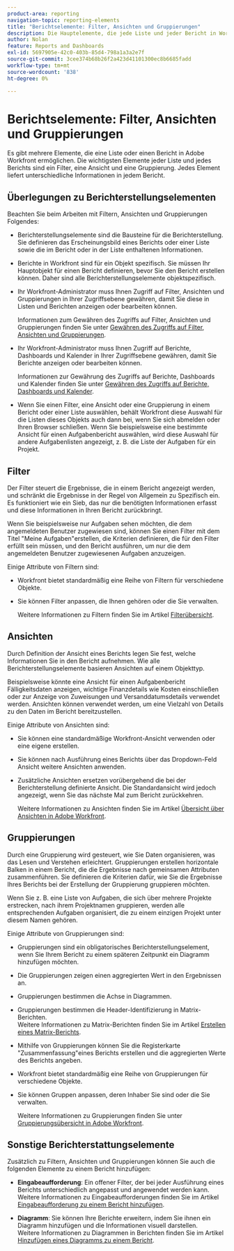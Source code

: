 ```yaml
---
product-area: reporting
navigation-topic: reporting-elements
title: "Berichtselemente: Filter, Ansichten und Gruppierungen"
description: Die Hauptelemente, die jede Liste und jeder Bericht in Workfront aufweisen muss, sind Filter, Ansichten und Gruppierungen. Jedes Element liefert unterschiedliche Informationen in jedem Bericht.
author: Nolan
feature: Reports and Dashboards
exl-id: 5697905e-42c0-403b-85d4-798a1a3a2e7f
source-git-commit: 3cee374b68b26f2a423d41101300ec8b6685fadd
workflow-type: tm+mt
source-wordcount: '838'
ht-degree: 0%

---
```


# Berichtselemente: Filter, Ansichten und Gruppierungen

<!-- Audited: 11/2024 -->

<!--AL: Add information here about all the different kinds of FVGs: in reports, in lists, beta, etc // OR: this article should be a high-level overview of reporting elements. Then, each type of element should have:</p>
<p>- overview for Filters</p>
<p>- create a filter</p>
<p>- share a filter</p>
<p>ALL in Reporting elements but the Shared ones should be linked to Basics> Sharing; some of the articles in the Basics> Navigation> Use lists might beed to link here as well-->

Es gibt mehrere Elemente, die eine Liste oder einen Bericht in Adobe Workfront ermöglichen. Die wichtigsten Elemente jeder Liste und jedes Berichts sind ein Filter, eine Ansicht und eine Gruppierung. Jedes Element liefert unterschiedliche Informationen in jedem Bericht.

## Überlegungen zu Berichterstellungselementen

Beachten Sie beim Arbeiten mit Filtern, Ansichten und Gruppierungen Folgendes:

* Berichterstellungselemente sind die Bausteine für die Berichterstellung. Sie definieren das Erscheinungsbild eines Berichts oder einer Liste sowie die im Bericht oder in der Liste enthaltenen Informationen.
* Berichte in Workfront sind für ein Objekt spezifisch. Sie müssen Ihr Hauptobjekt für einen Bericht definieren, bevor Sie den Bericht erstellen können. Daher sind alle Berichterstellungselemente objektspezifisch.
* Ihr Workfront-Administrator muss Ihnen Zugriff auf Filter, Ansichten und Gruppierungen in Ihrer Zugriffsebene gewähren, damit Sie diese in Listen und Berichten anzeigen oder bearbeiten können.

  Informationen zum Gewähren des Zugriffs auf Filter, Ansichten und Gruppierungen finden Sie unter [Gewähren des Zugriffs auf Filter, Ansichten und Gruppierungen](../../../administration-and-setup/add-users/configure-and-grant-access/grant-access-fvg.md).

* Ihr Workfront-Administrator muss Ihnen Zugriff auf Berichte, Dashboards und Kalender in Ihrer Zugriffsebene gewähren, damit Sie Berichte anzeigen oder bearbeiten können.

  Informationen zur Gewährung des Zugriffs auf Berichte, Dashboards und Kalender finden Sie unter [Gewähren des Zugriffs auf Berichte, Dashboards und Kalender](../../../administration-and-setup/add-users/configure-and-grant-access/grant-access-reports-dashboards-calendars.md).

* Wenn Sie einen Filter, eine Ansicht oder eine Gruppierung in einem Bericht oder einer Liste auswählen, behält Workfront diese Auswahl für die Listen dieses Objekts auch dann bei, wenn Sie sich abmelden oder Ihren Browser schließen. Wenn Sie beispielsweise eine bestimmte Ansicht für einen Aufgabenbericht auswählen, wird diese Auswahl für andere Aufgabenlisten angezeigt, z. B. die Liste der Aufgaben für ein Projekt.

## Filter

Der Filter steuert die Ergebnisse, die in einem Bericht angezeigt werden, und schränkt die Ergebnisse in der Regel von Allgemein zu Spezifisch ein. Es funktioniert wie ein Sieb, das nur die benötigten Informationen erfasst und diese Informationen in Ihren Bericht zurückbringt.

Wenn Sie beispielsweise nur Aufgaben sehen möchten, die dem angemeldeten Benutzer zugewiesen sind, können Sie einen Filter mit dem Titel &quot;Meine Aufgaben&quot;erstellen, die Kriterien definieren, die für den Filter erfüllt sein müssen, und den Bericht ausführen, um nur die dem angemeldeten Benutzer zugewiesenen Aufgaben anzuzeigen.

Einige Attribute von Filtern sind:

* Workfront bietet standardmäßig eine Reihe von Filtern für verschiedene Objekte.
* Sie können Filter anpassen, die Ihnen gehören oder die Sie verwalten.

  Weitere Informationen zu Filtern finden Sie im Artikel [Filterübersicht](../../../reports-and-dashboards/reports/reporting-elements/filters-overview.md).

## Ansichten

Durch Definition der Ansicht eines Berichts legen Sie fest, welche Informationen Sie in den Bericht aufnehmen. Wie alle Berichterstellungselemente basieren Ansichten auf einem Objekttyp.

Beispielsweise könnte eine Ansicht für einen Aufgabenbericht Fälligkeitsdaten anzeigen, wichtige Finanzdetails wie Kosten einschließen oder zur Anzeige von Zuweisungen und Versanddatumsdetails verwendet werden. Ansichten können verwendet werden, um eine Vielzahl von Details zu den Daten im Bericht bereitzustellen.

Einige Attribute von Ansichten sind:

* Sie können eine standardmäßige Workfront-Ansicht verwenden oder eine eigene erstellen.
* Sie können nach Ausführung eines Berichts über das Dropdown-Feld Ansicht weitere Ansichten anwenden.
* Zusätzliche Ansichten ersetzen vorübergehend die bei der Berichterstellung definierte Ansicht. Die Standardansicht wird jedoch angezeigt, wenn Sie das nächste Mal zum Bericht zurückkehren.

  Weitere Informationen zu Ansichten finden Sie im Artikel [Übersicht über Ansichten in Adobe Workfront](../../../reports-and-dashboards/reports/reporting-elements/views-overview.md).

## Gruppierungen

Durch eine Gruppierung wird gesteuert, wie Sie Daten organisieren, was das Lesen und Verstehen erleichtert. Gruppierungen erstellen horizontale Balken in einem Bericht, die die Ergebnisse nach gemeinsamen Attributen zusammenführen. Sie definieren die Kriterien dafür, wie Sie die Ergebnisse Ihres Berichts bei der Erstellung der Gruppierung gruppieren möchten.

Wenn Sie z. B. eine Liste von Aufgaben, die sich über mehrere Projekte erstrecken, nach ihrem Projektnamen gruppieren, werden alle entsprechenden Aufgaben organisiert, die zu einem einzigen Projekt unter diesem Namen gehören.

Einige Attribute von Gruppierungen sind:

* Gruppierungen sind ein obligatorisches Berichterstellungselement, wenn Sie Ihrem Bericht zu einem späteren Zeitpunkt ein Diagramm hinzufügen möchten.
* Die Gruppierungen zeigen einen aggregierten Wert in den Ergebnissen an. &#x200B;
* Gruppierungen bestimmen die Achse in Diagrammen.
* Gruppierungen bestimmen die Header-Identifizierung in Matrix-Berichten.\
  Weitere Informationen zu Matrix-Berichten finden Sie im Artikel [Erstellen eines Matrix-Berichts](../../../reports-and-dashboards/reports/creating-and-managing-reports/create-matrix-report.md).

* Mithilfe von Gruppierungen können Sie die Registerkarte &quot;Zusammenfassung&quot;eines Berichts erstellen und die aggregierten Werte des Berichts angeben.
* Workfront bietet standardmäßig eine Reihe von Gruppierungen für verschiedene Objekte.
* Sie können Gruppen anpassen, deren Inhaber Sie sind oder die Sie verwalten.

  Weitere Informationen zu Gruppierungen finden Sie unter [Gruppierungsübersicht in Adobe Workfront](../../../reports-and-dashboards/reports/reporting-elements/groupings-overview.md).

## Sonstige Berichterstattungselemente

Zusätzlich zu Filtern, Ansichten und Gruppierungen können Sie auch die folgenden Elemente zu einem Bericht hinzufügen:

* **Eingabeaufforderung**: Ein offener Filter, der bei jeder Ausführung eines Berichts unterschiedlich angepasst und angewendet werden kann.\
  Weitere Informationen zu Eingabeaufforderungen finden Sie im Artikel [Eingabeaufforderung zu einem Bericht hinzufügen](../../../reports-and-dashboards/reports/creating-and-managing-reports/add-prompt-report.md).

* **Diagramm**: Sie können Ihre Berichte erweitern, indem Sie ihnen ein Diagramm hinzufügen und die Informationen visuell darstellen.\
  Weitere Informationen zu Diagrammen in Berichten finden Sie im Artikel [Hinzufügen eines Diagramms zu einem Bericht](../../../reports-and-dashboards/reports/creating-and-managing-reports/add-chart-report.md).
